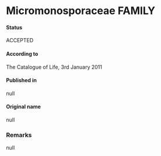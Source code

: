 # Micromonosporaceae FAMILY

#### Status
ACCEPTED

#### According to
The Catalogue of Life, 3rd January 2011

#### Published in
null

#### Original name
null

### Remarks
null